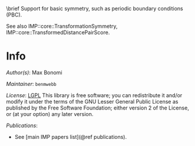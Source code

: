 \brief Support for basic symmetry, such as periodic boundary conditions (PBC).

See also IMP::core::TransformationSymmetry,
IMP::core::TransformedDistancePairScore.

# Info

_Author(s)_: Max Bonomi

_Maintainer_: `benmwebb`

_License_: [LGPL](https://www.gnu.org/licenses/old-licenses/lgpl-2.1.html)
This library is free software; you can redistribute it and/or
modify it under the terms of the GNU Lesser General Public
License as published by the Free Software Foundation; either
version 2 of the License, or (at your option) any later version.

_Publications_:
 - See [main IMP papers list](@ref publications).
